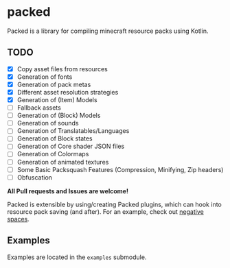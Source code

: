 # packed
Packed is a library for compiling minecraft resource packs using Kotlin.

## TODO

- [x] Copy asset files from resources
- [x] Generation of fonts
- [x] Generation of pack metas
- [x] Different asset resolution strategies
- [x] Generation of (Item) Models
- [ ] Fallback assets
- [ ] Generation of (Block) Models
- [ ] Generation of sounds
- [ ] Generation of Translatables/Languages
- [ ] Generation of Block states
- [ ] Generation of Core shader JSON files
- [ ] Generation of Colormaps
- [ ] Generation of animated textures
- [ ] Some Basic Packsquash Features (Compression, Minifying, Zip headers)
- [ ] Obfuscation

**All Pull requests and Issues are welcome!**

Packed is extensible by using/creating Packed plugins, which can hook into resource pack saving (and after).
For an example, check out [negative spaces](https://github.com/radstevee/packed/blob/master/packed-negative-spaces/).

## Examples

Examples are located in the `examples` submodule.
